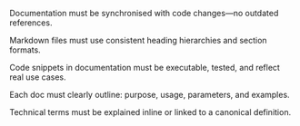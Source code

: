 Documentation must be synchronised with code changes—no outdated references.

Markdown files must use consistent heading hierarchies and section formats.

Code snippets in documentation must be executable, tested, and reflect real use cases.

Each doc must clearly outline: purpose, usage, parameters, and examples.

Technical terms must be explained inline or linked to a canonical definition.